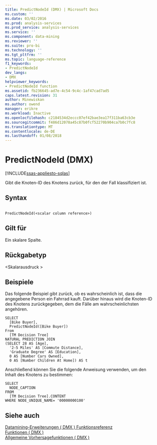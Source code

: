 ```yaml
---
title: PredictNodeId (DMX) | Microsoft Docs
ms.custom: ''
ms.date: 03/02/2016
ms.prod: analysis-services
ms.prod_service: analysis-services
ms.service: ''
ms.component: data-mining
ms.reviewer: ''
ms.suite: pro-bi
ms.technology: ''
ms.tgt_pltfrm: ''
ms.topic: language-reference
f1_keywords:
- PredictNodeId
dev_langs:
- DMX
helpviewer_keywords:
- PredictNodeId function
ms.assetid: fb236645-ad7e-4c54-9c4c-1af47cad7ad5
caps.latest.revision: 31
author: Minewiskan
ms.author: owend
manager: erikre
ms.workload: Inactive
ms.openlocfilehash: c2184534d2eccc07ef42bae3ea17f311ba63cb3e
ms.sourcegitcommit: f486d12078a45c87b0fcf52270b904ca7b0c7fc8
ms.translationtype: MT
ms.contentlocale: de-DE
ms.lasthandoff: 01/08/2018
---
```

# <a name="predictnodeid-dmx"></a>PredictNodeId (DMX)
[!INCLUDE[ssas-appliesto-sqlas](../includes/ssas-appliesto-sqlas.md)]

  Gibt die Knoten-ID des Knotens zurück, für den der Fall klassifiziert ist.  
  
## <a name="syntax"></a>Syntax  
  
```  
  
PredictNodeId(<scalar column reference>)  
```  
  
## <a name="applies-to"></a>Gilt für  
 Ein skalare Spalte.  
  
## <a name="return-type"></a>Rückgabetyp  
 \<Skalarausdruck >  
  
## <a name="examples"></a>Beispiele  
 Das folgende Beispiel gibt zurück, ob es wahrscheinlich ist, dass die angegebene Person ein Fahrrad kauft. Darüber hinaus wird die Knoten-ID des Knotens zurückgegeben, dem die Fälle am wahrscheinlichsten angehören.  
  
```  
SELECT  
  [Bike Buyer],  
  PredictNodeId([Bike Buyer])  
From  
  [TM Decision Tree]  
NATURAL PREDICTION JOIN  
(SELECT 28 AS [Age],  
  '2-5 Miles' AS [Commute Distance],  
  'Graduate Degree' AS [Education],  
  0 AS [Number Cars Owned],  
  0 AS [Number Children At Home]) AS t  
```  
  
 Anschließend können Sie die folgende Anweisung verwenden, um den Inhalt des Knotens zu bestimmen:  
  
```  
SELECT   
  NODE_CAPTION   
FROM   
  [TM Decision Tree].CONTENT  
WHERE NODE_UNIQUE_NAME= '00000000100'   
```  
  
## <a name="see-also"></a>Siehe auch  
 [Datamining-Erweiterungen &#40; DMX &#41; Funktionsreferenz](../dmx/data-mining-extensions-dmx-function-reference.md)   
 [Funktionen &#40; DMX &#41;](../dmx/functions-dmx.md)   
 [Allgemeine Vorhersagefunktionen &#40; DMX &#41;](../dmx/general-prediction-functions-dmx.md)  
  
  
